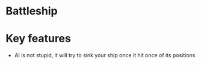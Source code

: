 # Battleship

# Key features
- AI is not stupid, it will try to sink your ship once it hit once of its positions